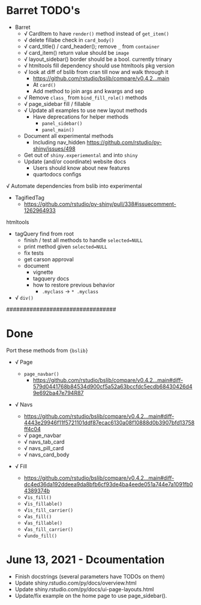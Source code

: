 # Barret TODO's



* Barret
  * √ CardItem to have `render()` method instead of `get_item()`
  * √ delete fillabe check in `card_body()`
  * √ card_title() / card_header(); remove `_` from `container`
  * √ card_item() return value should be `image`
  * √ layout_sidebar() border should be a bool. currently trinary
  * √ htmltools fill dependency should use htmltools pkg version
  * √ look at diff of bslib from cran till now and walk through it
    * https://github.com/rstudio/bslib/compare/v0.4.2...main
    * At `card()`
    * Add method to join args and kwargs and sep
  * √ Remove `class_` from `bind_fill_role()` methods
  * √ page_sidebar fill / fillable
  * √ Update all examples to use new layout methods
    * Have deprecations for helper methods
      * `panel_sidebar()`
      * `panel_main()`
  * Document all experimental methods
    * Including nav_hidden https://github.com/rstudio/py-shiny/issues/498
  * Get out of `shiny.experiemental` and into `shiny`
  * Update (and/or coordinate) website docs
    * Users should know about new features
    * quartodocs configs


√ Automate dependencies from bslib into experimental

* TagifiedTag
  * https://github.com/rstudio/py-shiny/pull/338#issuecomment-1262964933

htmltools
* tagQuery find from root
  * finish / test all methods to handle `selected=NULL`
  * print method given `selected=NULL`
  * fix tests
  * get carson approval
  * document
    * vignette
    * tagquery docs
    * how to restore previous behavior
      * `.myclass` -> `* .myclass`
* √ `div()`


#################################

# Done

Port these methods from `{bslib}`

* √ Page
  * `page_navbar()`
    * https://github.com/rstudio/bslib/compare/v0.4.2...main#diff-579d0441768b84534d900cf5a52a63bccfdc5ecdb68430426d49e692ba47e794R87

* √ Navs
  * https://github.com/rstudio/bslib/compare/v0.4.2...main#diff-4443e29946f11f5721101ddf87ecac6130a08f10888d0b3907bfd13758ff4c04
  * √ page_navbar
  * √ navs_tab_card
  * √ navs_pill_card
  * √ navs_card_body

* √ Fill
  * https://github.com/rstudio/bslib/compare/v0.4.2...main#diff-dc4ed36da192ddeea9da8bfb6cf93de4ba4eede051a744e7a1091fb04389374b
  * √`is_fill()`
  * √`is_fillable()`
  * √`is_fill_carrier()`
  * √`as_fill()`
  * √`as_fillable()`
  * √`as_fill_carrier()`
  * √`undo_fill()`



# June 13, 2021 - Dcoumentation

* Finish docstrings (several parameters have TODOs on them)
* Update shiny.rstudio.com/py/docs/overview.html
* Update shiny.rstudio.com/py/docs/ui-page-layouts.html
* Update/fix example on the home page to use page_sidebar().

